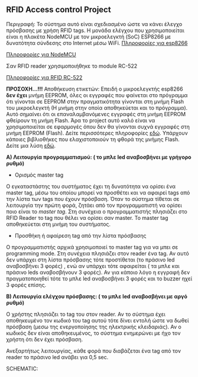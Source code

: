 ## **RFID Access control Project**

Περιγραφή: Το σύστημα αυτό είναι σχεδιασμένο ώστε να κάνει έλεγχο πρόσβασης με χρήση RFID tags.
Η μονάδα ελέγχου που χρησιμοποιείται είναι η πλακέτα NodeMCU με τον μικροελεγκτή (SoC) ESP8266 με δυνατότητα σύνδεσης στο Internet μέσω WiFi.
[Πληροφορίες για esp8266](https://www.espressif.com/en/products/socs/esp8266)

[Πληροφορίες για NodeMCU](https://www.nodemcu.com/index_en.html)

Σαν RFID reader χρησιμοποιήθηκε το module RC-522

[Πληροφορίες για RFID RC-522](https://lastminuteengineers.com/how-rfid-works-rc522-arduino-tutorial/)

**ΠΡΟΣΟΧΗ...!!!**
Αποθήκευση ετικετών: Επειδή ο μικροελεγκτής esp8266 **δεν έχει** μνήμη EEPROM, όλες οι εγγραφές που φαίνεται στο πρόγραμμα ότι γίνονται σε EEPROM στην πραγματικότητα γίνονται στη μνήμη Flash του μικροελεγκτή (Η μνήμη στην οποία αποθηκεύεται και το πρόγραμμα).
Αυτό σημαίνει ότι οι επαναλαμβανόμενες εγγραφές στη μνήμη EEPROΜ φθείρουν τη μνήμη Flash.
Άρα το project αυτό καλό είναι να χρησιμοποιείται σε εφαρμογές όπου δεν θα γίνονται συχνά εγγραφές στη μνήμη EEPROM (Flash).
Δείτε περισσότερες πληροφορίες [εδώ](https://www.aranacorp.com/en/using-the-eeprom-with-the-esp8266/).
Υπάρχουν κάποιες βιβλιοθήκες που ελαχιστοποιούν τη φθορά της μνήμης Flash. Δείτε μια λύση [εδώ](https://www.arduino.cc/reference/en/libraries/esp_eeprom/).


**Α) Λειτουργία προγραμματισμού: ( το μπλε led αναβοσβήνει με γρήγορο ρυθμό)**

 - Ορισμός master tag

Ο εγκαταστάστης του συστήματος έχει τη δυνατότητα να ορίσει ένα master tag, μέσω του οποίου μπορεί να προσθέτει και να αφαιρεί tags από την λίστα των tags που έχουν πρόσβαση.
Όταν το σύστημα τίθεται σε λειτουργία την πρώτη φορά, ζητάει από τον προγραμματιστή να ορίσει ποιο είναι το *master tag*. Στη συνέχεια ο προγραμματιστής πλησιάζει στο RFID Reader το tag που θέλει να ορίσει σαν master. Το master tag αποθηκεύεται στη μνήμη του συστήματος.

 - Προσθήκη ή αφαίρεση tag από την λίστα πρόσβασης

Ο προγραμματιστής αρχικά χρησιμοποιεί το master tag για να μπει σε programming mode. Στη συνέχεια πλησιάζει στον reader ένα tag. Αν αυτό δεν υπάρχει στη λίστα πρόσβασης τότε προστίθεται (το πράσινο led αναβοσβήνει 3 φορές) , ενώ αν υπάρχει τότε αφαιρείται ( τα μπλε και πράσινο leds αναβοσβήνουν 3 φορές). Αν για κάποιο λόγο η εγγραφή δεν πραγματοποιηθεί τότε το μπλε led αναβοσβήνει 3 φορές και το buzzer ηχεί 3 φορές επίσης.

**Β) Λειτουργία ελέγχου πρόσβασης: ( το μπλε led αναβοσβήνει με αργό ρυθμό)**

Ο χρήστης πλησιάζει το tag του στον reader. Αν το σύστημα έχει αποθηκευμένο τον κωδικό του tag αυτού τότε δίνει εντολή ώστε να δωθεί πρόσβαση (μεσω της ενεργοποίησης της ηλεκτρικής κλειδαριάς). Αν ο κωδικός δεν είναι αποθηκευμένος, το σύστημα ενημερώνει με ήχο τον χρήστη ότι δεν έχει πρόσβαση.

Ανεξαρτήτως λειτουργίας, κάθε φορά που διαβάζεται ένα tag από τον reader το πράσινο led ανάβει για 0,5 sec.

SCHEMATIC:

